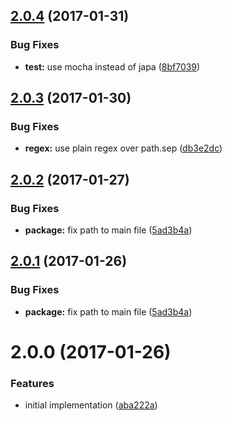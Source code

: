 <a name="2.0.4"></a>
## [2.0.4](https://github.com/poppinss/youch/compare/v2.0.3...v2.0.4) (2017-01-31)


### Bug Fixes

* **test:** use mocha instead of japa ([8bf7039](https://github.com/poppinss/youch/commit/8bf7039))



<a name="2.0.3"></a>
## [2.0.3](https://github.com/poppinss/youch/compare/v2.0.2...v2.0.3) (2017-01-30)


### Bug Fixes

* **regex:** use plain regex over path.sep ([db3e2dc](https://github.com/poppinss/youch/commit/db3e2dc))



<a name="2.0.2"></a>
## [2.0.2](https://github.com/poppinss/youch/compare/v2.0.0...v2.0.2) (2017-01-27)


### Bug Fixes

* **package:** fix path to main file ([5ad3b4a](https://github.com/poppinss/youch/commit/5ad3b4a))



<a name="2.0.1"></a>
## [2.0.1](https://github.com/poppinss/youch/compare/v2.0.0...v2.0.1) (2017-01-26)


### Bug Fixes

* **package:** fix path to main file ([5ad3b4a](https://github.com/poppinss/youch/commit/5ad3b4a))



<a name="2.0.0"></a>
# 2.0.0 (2017-01-26)


### Features

* initial implementation ([aba222a](https://github.com/poppinss/youch/commit/aba222a))



